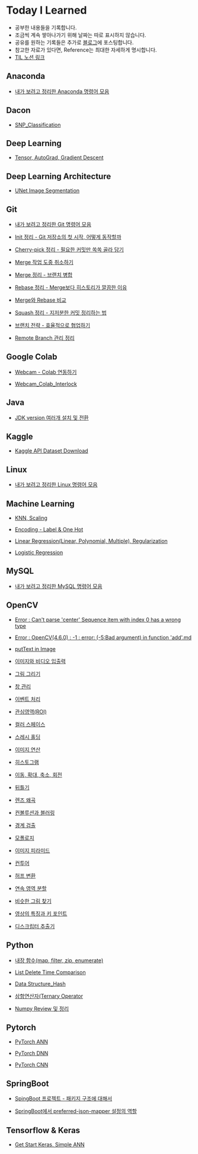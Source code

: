 # Today I Learned
* 공부한 내용들을 기록합니다.
* 조금씩 계속 쌓아나가기 위해 날짜는 따로 표시하지 않습니다.
* 공유를 원하는 기록들은 추가로 [블로그](https://redmooncode.tistory.com/)에 포스팅합니다.
* 참고한 자료가 있다면, Reference는 최대한 자세하게 명시합니다.
* [TIL 노션 링크](https://byeon-mj.notion.site/TIL-3a1992815a4741ec835223ba7ebb8a06)

## Anaconda
* [내가 보려고 정리한 Anaconda 명령어 모음](https://github.com/Byeon-MJ/TIL/blob/main/anaconda/%EB%82%B4%EA%B0%80%20%EB%B3%B4%EB%A0%A4%EA%B3%A0%20%EC%A0%95%EB%A6%AC%ED%95%9C%20Anaconda%20%EB%AA%85%EB%A0%B9%EC%96%B4.md)


## Dacon
* [SNP_Classification](https://github.com/Byeon-MJ/Dacon_Repo/tree/main/Dacon_SNP_Classification)


## Deep Learning
* [Tensor, AutoGrad, Gradient Descent](https://github.com/Byeon-MJ/TIL/blob/main/deep%20learning/Tensor_AutoGrad_GradientDescent.ipynb)


## Deep Learning Architecture
* [UNet Image Segmentation](https://github.com/Byeon-MJ/DL_Practice_Repo/blob/main/Unet_Image_Segmentation.ipynb)


## Git
* [내가 보려고 정리한 Git 명령어 모음](https://github.com/Byeon-MJ/TIL/blob/main/git/%EB%82%B4%EA%B0%80%20%EB%B3%B4%EB%A0%A4%EA%B3%A0%20%EC%A0%95%EB%A6%AC%ED%95%9C%20Git%20%EB%AA%85%EB%A0%B9%EC%96%B4%20%EB%AA%A8%EC%9D%8C.md)

* [Init 정리 - Git 저장소의 첫 시작, 어떻게 동작할까](https://github.com/Byeon-MJ/TIL/blob/main/git/Init%20%EC%A0%95%EB%A6%AC%20-%20Git%20%EC%A0%80%EC%9E%A5%EC%86%8C%EC%9D%98%20%EC%B2%AB%20%EC%8B%9C%EC%9E%91%2C%20%EC%96%B4%EB%96%BB%EA%B2%8C%20%EB%8F%99%EC%9E%91%ED%95%A0%EA%B9%8C.md)

* [Cherry-pick 정리 - 필요한 커밋만 쏙쏙 골라 담기](https://github.com/Byeon-MJ/TIL/blob/main/git/Cherry-pick%20%EC%A0%95%EB%A6%AC%20-%20%ED%95%84%EC%9A%94%ED%95%9C%20%EC%BB%A4%EB%B0%8B%EB%A7%8C%20%EC%8F%99%EC%8F%99%20%EA%B3%A8%EB%9D%BC%20%EB%8B%B4%EA%B8%B0.md)

* [Merge 작업 도중 취소하기](https://github.com/Byeon-MJ/TIL/blob/main/git/Merge%20%EC%9E%91%EC%97%85%20%EB%8F%84%EC%A4%91%20%EC%B7%A8%EC%86%8C%ED%95%98%EA%B8%B0.md)

* [Merge 정리 - 브랜치 병합](https://github.com/Byeon-MJ/TIL/blob/main/git/Merge%20%EC%A0%95%EB%A6%AC%20-%20%EB%B8%8C%EB%9E%9C%EC%B9%98%20%EB%B3%91%ED%95%A9.md)

* [Rebase 정리 - Merge보다 히스토리가 깔끔한 이유](https://github.com/Byeon-MJ/TIL/blob/main/git/Rebase%20%EC%A0%95%EB%A6%AC%20-%20Merge%EB%B3%B4%EB%8B%A4%20%ED%9E%88%EC%8A%A4%ED%86%A0%EB%A6%AC%EA%B0%80%20%EA%B9%94%EB%81%94%ED%95%9C%20%EC%9D%B4%EC%9C%A0.md)

* [Merge와 Rebase 비교](https://github.com/Byeon-MJ/TIL/blob/main/git/Merge%EC%99%80%20Rebase%20%EB%B9%84%EA%B5%90.md)

* [Squash 정리 - 지저분한 커밋 정리하는 법](https://github.com/Byeon-MJ/TIL/blob/main/git/Squash%20%EC%A0%95%EB%A6%AC%20-%20%EC%A7%80%EC%A0%80%EB%B6%84%ED%95%9C%20%EC%BB%A4%EB%B0%8B%20%EC%A0%95%EB%A6%AC%ED%95%98%EB%8A%94%20%EB%B2%95.md)

* [브랜치 전략 - 효율적으로 협업하기](https://github.com/Byeon-MJ/TIL/blob/main/git/%EB%B8%8C%EB%9E%9C%EC%B9%98%20%EC%A0%84%EB%9E%B5%20-%20%ED%9A%A8%EC%9C%A8%EC%A0%81%EC%9C%BC%EB%A1%9C%20%ED%98%91%EC%97%85%ED%95%98%EA%B8%B0.md)

* [Remote Branch 관리 정리](https://github.com/Byeon-MJ/TIL/blob/main/git/Remote%20Branch%20%EA%B4%80%EB%A6%AC%20%EC%A0%95%EB%A6%AC.md)


## Google Colab
* [Webcam - Colab 연동하기](https://github.com/Byeon-MJ/TIL/blob/main/google%20colab/Webcam%20-%20Colab%20%EC%97%B0%EB%8F%99%ED%95%98%EA%B8%B0.md)

* [Webcam_Colab_Interlock](https://github.com/Byeon-MJ/TIL/blob/main/google%20colab/Webcam_Colab_Interlock.ipynb)


## Java
* [JDK version 여러개 설치 및 전환](https://github.com/Byeon-MJ/TIL/blob/main/java/JDK%20version%20%EC%97%AC%EB%9F%AC%20%EA%B0%9C%20%EC%84%A4%EC%B9%98%20%EB%B0%8F%20%EC%A0%84%ED%99%98%ED%95%98%EA%B8%B0.md)


## Kaggle
* [Kaggle API Dataset Download](https://github.com/Byeon-MJ/TIL/blob/main/kaggle/Kaggle%20Dataset%20Download.md)


## Linux
* [내가 보려고 정리한 Linux 명령어 모음](https://github.com/Byeon-MJ/TIL/blob/main/linux/%EB%82%B4%EA%B0%80%20%EB%B3%B4%EB%A0%A4%EA%B3%A0%20%EC%A0%95%EB%A6%AC%ED%95%9C%20Linux%20%EB%AA%85%EB%A0%B9%EC%96%B4.md)


## Machine Learning
* [KNN, Scaling](https://github.com/Byeon-MJ/TIL/blob/main/machine%20learning/KNN%2C%20Scaling.md)

* [Encoding - Label & One Hot](https://github.com/Byeon-MJ/TIL/blob/main/machine%20learning/Encoding_Label_One_Hot.ipynb)

* [Linear Regression(Linear, Polynomial, Multiple), Regularization](https://github.com/Byeon-MJ/TIL/blob/main/machine%20learning/Linear%20Regression(Linear%2C%20Polynomial%2C%20Multiple)%2C%20Regularization.md)

* [Logistic Regression](github.com/Byeon-MJ/TIL/blob/main/machine%20learning/Logistic%20Regression.md)


## MySQL
* [내가 보려고 정리한 MySQL 명령어 모음](https://github.com/Byeon-MJ/TIL/blob/main/mysql/%EB%82%B4%EA%B0%80%20%EB%B3%B4%EB%A0%A4%EA%B3%A0%20%EC%A0%95%EB%A6%AC%ED%95%9C%20MySQL%20%EB%AA%85%EB%A0%B9%EC%96%B4.md)


## OpenCV
* [Error : Can't parse 'center' Sequence item with index 0 has a wrong type](https://github.com/Byeon-MJ/TIL/blob/main/opencv/Can't%20parse%20'center'%20Sequence%20item%20with%20index%200%20has%20a%20wrong%20type.md)

* [Error : OpenCV(4.6.0) : -1 : error: (-5:Bad argument) in function 'add'.md](https://github.com/Byeon-MJ/TIL/blob/main/opencv/OpenCV(4.6.0)%20%20-1%20%20error%20(Bad%20argument)%20in%20function%20'add'.md)

* [putText in Image](https://github.com/Byeon-MJ/TIL/blob/main/opencv/putText_in_Image.ipynb)

* [이미지와 비디오 입출력](https://github.com/Byeon-MJ/TIL/blob/main/opencv/%EC%9D%B4%EB%AF%B8%EC%A7%80%EC%99%80%20%EB%B9%84%EB%94%94%EC%98%A4%20%EC%9E%85%EC%B6%9C%EB%A0%A5.md)

* [그림 그리기](https://github.com/Byeon-MJ/TIL/blob/main/opencv/%EA%B7%B8%EB%A6%BC%20%EA%B7%B8%EB%A6%AC%EA%B8%B0.md)

* [창 관리](https://github.com/Byeon-MJ/TIL/blob/main/opencv/%EC%B0%BD%20%EA%B4%80%EB%A6%AC.md)

* [이벤트 처리](https://github.com/Byeon-MJ/TIL/blob/main/opencv/%EC%9D%B4%EB%B2%A4%ED%8A%B8%20%EC%B2%98%EB%A6%AC.md)

* [관심영역(ROI)](https://github.com/Byeon-MJ/TIL/blob/main/opencv/%EA%B4%80%EC%8B%AC%EC%98%81%EC%97%AD(ROI).md)

* [컬러 스페이스]()

* [스레시 홀딩](https://github.com/Byeon-MJ/TIL/blob/main/opencv/%EC%8A%A4%EB%A0%88%EC%8B%9C%20%ED%99%80%EB%94%A9.md)

* [이미지 연산](https://github.com/Byeon-MJ/TIL/blob/main/opencv/%EC%9D%B4%EB%AF%B8%EC%A7%80%20%EC%97%B0%EC%82%B0.md)

* [히스토그램](https://github.com/Byeon-MJ/TIL/blob/main/opencv/%ED%9E%88%EC%8A%A4%ED%86%A0%EA%B7%B8%EB%9E%A8.md)

* [이동, 확대, 축소, 회전](https://github.com/Byeon-MJ/TIL/blob/main/opencv/%EC%9D%B4%EB%8F%99%2C%20%ED%99%95%EB%8C%80%2C%20%EC%B6%95%EC%86%8C%2C%20%ED%9A%8C%EC%A0%84.md)

* [뒤틀기](https://github.com/Byeon-MJ/TIL/blob/main/opencv/%EB%92%A4%ED%8B%80%EA%B8%B0.md)

* [렌즈 왜곡](https://github.com/Byeon-MJ/TIL/blob/main/opencv/%EB%A0%8C%EC%A6%88%20%EC%99%9C%EA%B3%A1.md)

* [컨볼루션과 블러링](https://github.com/Byeon-MJ/TIL/blob/main/opencv/%EC%BB%A8%EB%B3%BC%EB%A3%A8%EC%85%98%EA%B3%BC%20%EB%B8%94%EB%9F%AC%EB%A7%81.md)

* [경계 검출](https://github.com/Byeon-MJ/TIL/blob/main/opencv/%EA%B2%BD%EA%B3%84%20%EA%B2%80%EC%B6%9C.md)

* [모폴로지](https://github.com/Byeon-MJ/TIL/blob/main/opencv/%EB%AA%A8%ED%8F%B4%EB%A1%9C%EC%A7%80.md)

* [이미지 피라미드](https://github.com/Byeon-MJ/TIL/blob/main/opencv/%EC%9D%B4%EB%AF%B8%EC%A7%80%20%ED%94%BC%EB%9D%BC%EB%AF%B8%EB%93%9C.md)

* [컨투어](https://github.com/Byeon-MJ/TIL/blob/main/opencv/%EC%BB%A8%ED%88%AC%EC%96%B4.md)

* [허프 변환](https://github.com/Byeon-MJ/TIL/blob/main/opencv/%ED%97%88%ED%94%84%20%EB%B3%80%ED%99%98.md)

* [연속 영역 분할](https://github.com/Byeon-MJ/TIL/blob/main/opencv/%EC%97%B0%EC%86%8D%20%EC%98%81%EC%97%AD%20%EB%B6%84%ED%95%A0.md)

* [비슷한 그림 찾기](https://github.com/Byeon-MJ/TIL/blob/main/opencv/%EB%B9%84%EC%8A%B7%ED%95%9C%20%EA%B7%B8%EB%A6%BC%20%EC%B0%BE%EA%B8%B0.md)

* [영상의 특징과 키 포인트](https://github.com/Byeon-MJ/TIL/blob/main/opencv/%EC%98%81%EC%83%81%EC%9D%98%20%ED%8A%B9%EC%A7%95%EA%B3%BC%20%ED%82%A4%20%ED%8F%AC%EC%9D%B8%ED%8A%B8.md)

* [디스크립터 추출기](https://github.com/Byeon-MJ/TIL/blob/main/opencv/%EB%94%94%EC%8A%A4%ED%81%AC%EB%A6%BD%ED%84%B0%20%EC%B6%94%EC%B6%9C%EA%B8%B0.md)


## Python
* [내장 함수(map, filter, zip, enumerate)](https://github.com/Byeon-MJ/TIL/blob/main/python/map_filter_zip_enumerate.ipynb)

* [List Delete Time Comparison](https://github.com/Byeon-MJ/TIL/blob/main/python/List_Delete_Time_Comparison.ipynb)

* [Data Structure_Hash](https://github.com/Byeon-MJ/TIL/blob/main/python/Data%20Structure_Hash.md)

* [삼항연산자(Ternary Operator](https://github.com/Byeon-MJ/TIL/blob/main/python/%EC%82%BC%ED%95%AD%20%EC%97%B0%EC%82%B0%EC%9E%90(Ternary%20Operator).ipynb)

* [Numpy Review 및 정리](https://github.com/Byeon-MJ/TIL/blob/main/python/Numpy_Note.ipynb)


## Pytorch
* [PyTorch ANN](https://github.com/Byeon-MJ/TIL/blob/main/pytorch/PyTorch_ANN.ipynb)

* [PyTorch DNN](https://github.com/Byeon-MJ/TIL/blob/main/pytorch/PyTorch_DNN.ipynb)

* [PyTorch CNN](https://github.com/Byeon-MJ/TIL/blob/main/pytorch/PyTorch_CNN.ipynb)


## SpringBoot
* [SpingBoot 프로젝트 - 패키지 구조에 대해서](https://github.com/Byeon-MJ/TIL/blob/main/springboot/SpingBoot%20%ED%94%84%EB%A1%9C%EC%A0%9D%ED%8A%B8%20-%20%ED%8C%A8%ED%82%A4%EC%A7%80%20%EA%B5%AC%EC%A1%B0%EC%97%90%20%EB%8C%80%ED%95%B4%EC%84%9C.md)

* [SpringBoot에서 preferred-json-mapper 설정의 역할](https://github.com/Byeon-MJ/TIL/blob/main/springboot/SpringBoot%EC%97%90%EC%84%9C%20preferred-json-mapper%20%EC%84%A4%EC%A0%95%EC%9D%98%20%EC%97%AD%ED%95%A0.md)


## Tensorflow & Keras
* [Get Start Keras, Simple ANN](https://github.com/Byeon-MJ/TIL/blob/main/tensorflow%26keras/Get_Start_Keras_Simple_ANN.ipynb)





